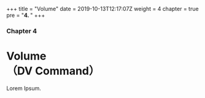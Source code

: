 +++
title = "Volume"
date = 2019-10-13T12:17:07Z
weight = 4
chapter = true
pre = "<b>4. </b>"
+++

### Chapter 4

# Volume<br>（DV Command）

Lorem Ipsum.
